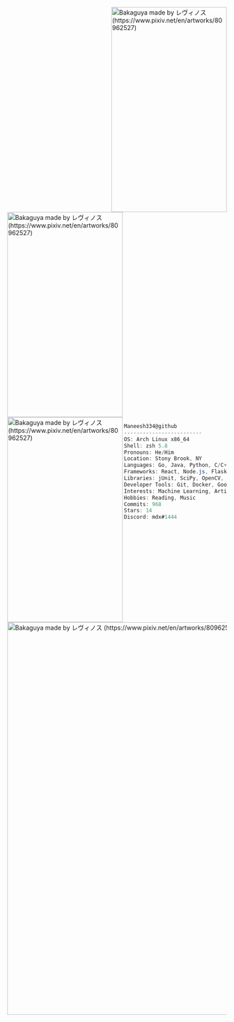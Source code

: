 

<img align="right" src="https://wallpapercave.com/wp/wp5483225.jpg" alt="Bakaguya made by レヴィノス (https://www.pixiv.net/en/artworks/80962527)" width="265" height = "470"/> <img align="centre" src="https://wallpapercave.com/wp/wp4253055.jpg" alt="Bakaguya made by レヴィノス (https://www.pixiv.net/en/artworks/80962527)" width = "265" height = "470" /> <img align="left" src="https://wallpapercave.com/wp/wp4253036.jpg" alt="Bakaguya made by レヴィノス (https://www.pixiv.net/en/artworks/80962527)" width = "265" height = "470" /> 

```csharp
Maneesh334@github
-------------------------
OS: Arch Linux x86_64
Shell: zsh 5.8
Pronouns: He/Him
Location: Stony Brook, NY
Languages: Go, Java, Python, C/C++, SQL, JavaScript,HTML/CSS, R, Kotlin, Rust, Ruby, C#
Frameworks: React, Node.js, Flask, Micronaut, Springboot, Gin
Libraries: jUnit, SciPy, OpenCV, scikit-learn, pandas, NumPy, Matplotlib, BeautifulSoup, pytorch, sklearn, selenium
Developer Tools: Git, Docker, Google Cloud Platform, AWS, VS Code, R Studio, Jupyter, Colab, VSCode
Interests: Machine Learning, Artificial Intelligence, Computer Vision, Data Science, Data Analysis
Hobbies: Reading, Music
Commits: 968
Stars: 14
Discord: mdx#1444
```



<img align="centre" src="https://wallpapercave.com/wp/wp5025164.jpg" alt="Bakaguya made by レヴィノス (https://www.pixiv.net/en/artworks/80962527)" width = "900"/> 

